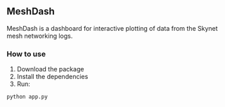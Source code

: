 ## MeshDash

MeshDash is a dashboard for interactive plotting of data from the Skynet mesh networking logs.

### How to use

1) Download the package
2) Install the dependencies
3) Run:

`python app.py`
